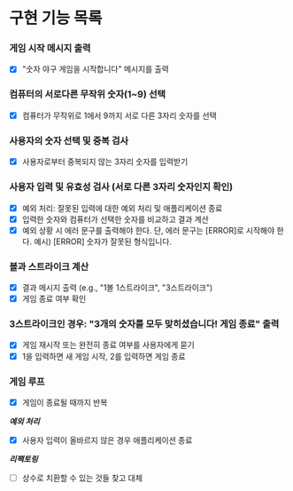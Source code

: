 # 구현 기능 목록

### 게임 시작 메시지 출력

- [x] "숫자 야구 게임을 시작합니다" 메시지를 출력

### 컴퓨터의 서로다른 무작위 숫자(1~9) 선택

- [x] 컴퓨터가 무작위로 1에서 9까지 서로 다른 3자리 숫자를 선택

### 사용자의 숫자 선택 및 중복 검사

- [x] 사용자로부터 중복되지 않는 3자리 숫자를 입력받기

### 사용자 입력 및 유효성 검사 (서로 다른 3자리 숫자인지 확인)

- [x] 예외 처리: 잘못된 입력에 대한 예외 처리 및 애플리케이션 종료
- [x] 입력한 숫자와 컴퓨터가 선택한 숫자를 비교하고 결과 계산
- [x] 예외 상황 시 에러 문구를 출력해야 한다. 단, 에러 문구는 [ERROR]로 시작해야 한다.
      예시) [ERROR] 숫자가 잘못된 형식입니다.

### 볼과 스트라이크 계산

- [x] 결과 메시지 출력 (e.g., "1볼 1스트라이크", "3스트라이크")
- [x] 게임 종료 여부 확인

### 3스트라이크인 경우: "3개의 숫자를 모두 맞히셨습니다! 게임 종료" 출력

- [x] 게임 재시작 또는 완전히 종료 여부를 사용자에게 묻기
- [x] 1을 입력하면 새 게임 시작, 2를 입력하면 게임 종료

### 게임 루프

- [x] 게임이 종료될 때까지 반복

**_예외 처리_**

- [x] 사용자 입력이 올바르지 않은 경우 애플리케이션 종료

**_리팩토링_**

- [ ] 상수로 치환할 수 있는 것들 찾고 대체
